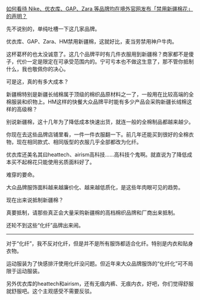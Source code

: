 [如何看待 Nike、优衣库、GAP、Zara 等品牌均在境外官网发布「禁用新疆棉花」的声明？](https://www.zhihu.com/question/451069593/answer/1798261782)




  

先不说别的，单纯吐槽一下这几家品牌。

优衣库、GAP、Zara、HM禁用新疆棉，这就好比，麦当劳禁用神户牛肉。

这杯葛杯的也太没诚意了。这几个品牌平时有几件衣服用到新疆棉？商家都不是傻子，代价一定是限定在可承受范围内的。宁可亏本也不做这生意了，那不管你抵制什么，我也敬佩你的决心。

可是这，真的有多大成本？

新疆棉特别是新疆长绒棉属于顶级的棉织品原材料之一了，一般用在比较高端的全棉服装和织物上。HM这样的快餐大众品牌平时能有多少产品会采购新疆长绒棉这样的高级棉？

别说新疆棉，这十几年为了降低成本快速出货，就连一般的全棉制品都越来越少。

你现在去这些品牌店铺里看，一件一件衣服翻一下。前几年还能买到很好的全棉衣物，现在相同款式、相同版型的衣服几乎全部都改为化纤。

优衣库还美名其曰heattech、airism高科技……高科技个鬼啊。就直说为了降低成本买不起棉花只能使用劣质面料好了。

难穿的要命。

大众品牌服饰面料越来越廉价化、越来越低质化，是这些年肉眼可见的趋势。

现在出来说抵制新疆棉？

真要抵制，请那些真正会大量采购新疆棉的高档棉织品牌和厂商出来抵制。

还轮不到这些“化纤”品牌出来闹。

---

对于“化纤”，我不反对化纤，但是并不是所有服饰都适合化纤。特别是内衣和贴身衣物。

运动服装为了快感排汗使用化纤没问题。但近年来大众品牌服饰的“化纤化”可不局限于运动服装。

另外优衣库的heattech和airism，还有无痕内裤、无痕内衣，好吧，你们觉得舒服就舒服吧。这个主观感受不需要反驳。